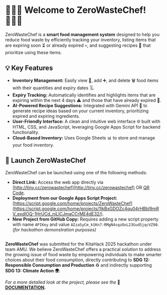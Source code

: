 # 👩🏻‍🍳 Welcome to ZeroWasteChef! 👨🏻‍🍳

ZeroWasteChef is a **smart food management system** designed to help you reduce food waste by efficiently tracking your inventory, listing items that are expiring soon ⏳ or already expired 💀, and suggesting recipes 🍲 that prioritize using these items.

## 💡 Key Features

* **Inventory Management:** Easily view 👀, add ➕, and delete 🗑️ food items with their quantities and expiry dates 🗓️.
* **Expiry Tracking:** Automatically identifies and highlights items that are expiring within the next 4 days ⚠️ and those that have already expired 🔴.
* **AI-Powered Recipe Suggestions:** Integrated with Gemini API 🤖 to generate recipe ideas based on your current inventory, prioritizing expired and expiring ingredients.
* **User-Friendly Interface:** A clean and intuitive web interface 🌐 built with HTML, CSS, and JavaScript, leveraging Google Apps Script for backend functionality.
* **Cloud-Based Inventory:** Uses Google Sheets 📊 to store and manage your food inventory.

##  🚀 Launch ZeroWasteChef

ZeroWasteChef can be launched using one of the following methods:

* **Direct Link:** Access the web app directly via [http://tiny.cc/zerowastechef](http://tiny.cc/zerowastechef) OR [QR Code](https://tiny.cc/tiny/qr-image/tiny.cc~zerowastechef~h~150.png).
* **Deployment from our Google Apps Script Project:** [https://script.google.com/home/projects/ZeroWasteChef](https://script.google.com/home/projects/1IkBxGDOZc4qu04rHBbI9mRV_exdIOQ-1HrUCd_niLlCJmaCCrME4dE32/).
* **New Project from GitHub Copy:** Requires adding a new script property with name `APIKey` and value `AIzaSyCm_kSKn7-RMgN4sqzOoL23GudSjqcVZ90`. _(for hackathon demonstration purposes)_

##
**ZeroWasteChef** was submitted for the KitaHack 2025 hackathon under team AMU. We believe ZeroWasteChef offers a practical solution to address the growing issue of food waste by empowering individuals to make smarter choices about their food consumption, directly contributing to  **SDG 12: Responsible Consumption and Production** ♻️ and indirectly supporting **SDG 13: Climate Action 🌍**.

_For a more detailed look at the project, please see the_ 📄 **[DOCUMENTATION](DOCUMENTATION.md).**

